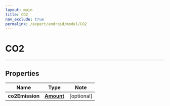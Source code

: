 ```yaml
---
layout: main
title: CO2
nav_exclude: true
permalink: /expert/android/model/CO2
---
```


# CO2

---

## Properties

Name | Type | Note
---- | ---- | ----
**co2Emission** | [**Amount**](Amount.md) | [optional] 


